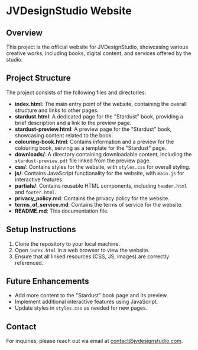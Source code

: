 # JVDesignStudio Website

## Overview
This project is the official website for JVDesignStudio, showcasing various creative works, including books, digital content, and services offered by the studio.

## Project Structure
The project consists of the following files and directories:

- **index.html**: The main entry point of the website, containing the overall structure and links to other pages.
- **stardust.html**: A dedicated page for the "Stardust" book, providing a brief description and a link to the preview page.
- **stardust-preview.html**: A preview page for the "Stardust" book, showcasing content related to the book.
- **colouring-book.html**: Contains information and a preview for the colouring book, serving as a template for the "Stardust" page.
- **downloads/**: A directory containing downloadable content, including the `stardust-preview.pdf` file linked from the preview page.
- **css/**: Contains styles for the website, with `styles.css` for overall styling.
- **js/**: Contains JavaScript functionality for the website, with `main.js` for interactive features.
- **partials/**: Contains reusable HTML components, including `header.html` and `footer.html`.
- **privacy_policy.md**: Contains the privacy policy for the website.
- **terms_of_service.md**: Contains the terms of service for the website.
- **README.md**: This documentation file.

## Setup Instructions
1. Clone the repository to your local machine.
2. Open `index.html` in a web browser to view the website.
3. Ensure that all linked resources (CSS, JS, images) are correctly referenced.

## Future Enhancements
- Add more content to the "Stardust" book page and its preview.
- Implement additional interactive features using JavaScript.
- Update styles in `styles.css` as needed for new pages.

## Contact
For inquiries, please reach out via email at contact@jvdesignstudio.com.
